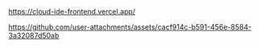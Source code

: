 https://cloud-ide-frontend.vercel.app/


https://github.com/user-attachments/assets/cacf914c-b591-456e-8584-3a32087d50ab

